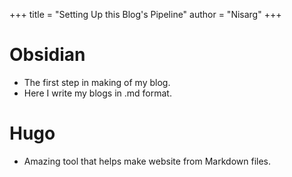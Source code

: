 +++
title = "Setting Up this Blog's Pipeline"
author = "Nisarg"
+++
# Obsidian
- The first step in making of my blog.
- Here I write my blogs in .md format.
# Hugo
- Amazing tool that helps make website from Markdown files.
